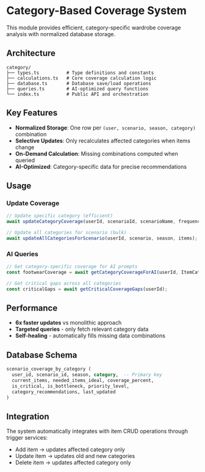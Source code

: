 # Category-Based Coverage System

This module provides efficient, category-specific wardrobe coverage analysis with normalized database storage.

## Architecture

```
category/
├── types.ts          # Type definitions and constants
├── calculations.ts   # Core coverage calculation logic
├── database.ts       # Database save/load operations
├── queries.ts        # AI-optimized query functions
└── index.ts          # Public API and orchestration
```

## Key Features

- **Normalized Storage**: One row per `(user, scenario, season, category)` combination
- **Selective Updates**: Only recalculates affected categories when items change
- **On-Demand Calculation**: Missing combinations computed when queried
- **AI-Optimized**: Category-specific data for precise recommendations

## Usage

### Update Coverage
```typescript
// Update specific category (efficient)
await updateCategoryCoverage(userId, scenarioId, scenarioName, frequency, season, category, items);

// Update all categories for scenario (bulk)
await updateAllCategoriesForScenario(userId, scenario, season, items);
```

### AI Queries
```typescript
// Get category-specific coverage for AI prompts
const footwearCoverage = await getCategoryCoverageForAI(userId, ItemCategory.FOOTWEAR, season, scenarios, items);

// Get critical gaps across all categories
const criticalGaps = await getCriticalCoverageGaps(userId);
```

## Performance

- **6x faster updates** vs monolithic approach
- **Targeted queries** - only fetch relevant category data
- **Self-healing** - automatically fills missing data combinations

## Database Schema

```sql
scenario_coverage_by_category (
  user_id, scenario_id, season, category,  -- Primary key
  current_items, needed_items_ideal, coverage_percent,
  is_critical, is_bottleneck, priority_level,
  category_recommendations, last_updated
)
```

## Integration

The system automatically integrates with item CRUD operations through trigger services:
- Add item → updates affected category only
- Update item → updates old and new categories
- Delete item → updates affected category only
